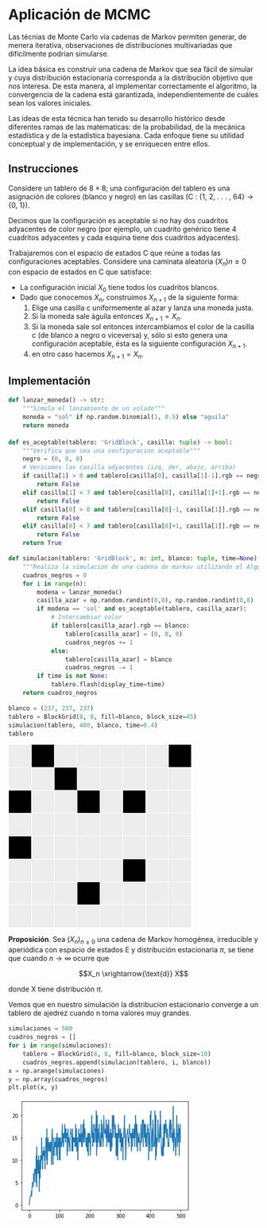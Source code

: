 # Aplicación de MCMC

Las técnias de Monte Carlo vía cadenas de Markov permiten generar, de menera iterativa, observaciones de distribuciones multivariadas que difícilmente podrían simularse. 

La idea básica es construir una cadena de Markov que sea fácil de simular y cuya distribución estacionaria corresponda a la distribución objetivo que nos interesa. De esta manera, al implementar correctamente el algoritmo, la convergencia de la cadena está garantizada, independientemente de cuáles sean los valores iniciales.

Las ideas de esta técnica han tenido su desarrollo histórico desde diferentes ramas de las matematicas: de la probabilidad, de la mecánica estadística y de la estadística bayesiana. Cada enfoque tiene su utilidad conceptual y de implementación, y se enriquecen entre ellos.


## Instrucciones

Considere un tablero de $8\times8$; una configuración del tablero es una asignación de colores (blanco y negro)
en las casillas (C : \{1, 2, . . . , 64\} → {0, 1}).

Decimos que la configuración es aceptable si no hay dos cuadritos
adyacentes de color negro (por ejemplo, un cuadrito genérico tiene 4 cuadritos adyacentes y cada esquina tiene dos cuadritos adyacentes).

Trabajaremos con el espacio de estados C que reúne a todas las configuraciones aceptables. Considere
una caminata aleatoria $(X_n)n \geq 0$ con espacio de estados en C que satisface:


- La configuración inicial $X_0$ tiene todos los cuadritos blancos.
- Dado que conocemos $X_n$, construimos $X_{n+1}$ de la siguiente forma:
    1.  Elige una casilla c uniformemente al azar y lanza una moneda justa.
    1. Si la moneda sale águila entonces $X_{n+1} = X_n$.
    1.  Si la moneda sale sol entonces intercambiamos el color de la casilla c (de blanco a negro o viceversa) y, sólo si esto genera una configuración aceptable, ésta es la siguiente configuración $X_{n+1}$.
    1.  en otro caso hacemos $X_{n+1} = X_n$.

## Implementación


```python
def lanzar_moneda() -> str:
    """Simula el lanzamiento de un volado"""
    moneda = "sol" if np.random.binomial(1, 0.5) else "aguila"
    return moneda

def es_aceptable(tablero: 'GridBlock', casilla: tuple) -> bool:
    """Verifica que sea una configuracion aceptable"""                    
    negro = (0, 0, 0)
    # Vericamos las casilla adyacentes (izq, der, abajo, arriba)
    if casilla[1] > 0 and tablero[casilla[0], casilla[1]-1].rgb == negro:
        return False
    elif casilla[1] < 7 and tablero[casilla[0], casilla[1]+1].rgb == negro:
        return False
    elif casilla[0] > 0 and tablero[casilla[0]-1, casilla[1]].rgb == negro:
        return False
    elif casilla[0] < 7 and tablero[casilla[0]+1, casilla[1]].rgb == negro:
        return False
    return True    
```


```python
def simulacion(tablero: 'GridBlock', n: int, blanco: tuple, time=None) -> int:
    """Realiza la simulacion de una cadena de markov utilizando el Algoritmo Metrópolis Hastings"""
    cuadros_negros = 0
    for i in range(n):
        modena = lanzar_moneda()
        casilla_azar = np.random.randint(0,8), np.random.randint(0,8)
        if modena == 'sol' and es_aceptable(tablero, casilla_azar):              
            # Intercambiar color
            if tablero[casilla_azar].rgb == blanco:
                tablero[casilla_azar] = (0, 0, 0)
                cuadros_negros += 1
            else:
                tablero[casilla_azar] = blanco
                cuadros_negros -= 1
        if time is not None:
            tablero.flash(display_time=time)
    return cuadros_negros
```


```python
blanco = (237, 237, 237)
tablero = BlockGrid(8, 8, fill=blanco, block_size=45)
simulacion(tablero, 400, blanco, time=0.4)
tablero
```




<style type="text/css">table.blockgrid {border: none;} .blockgrid tr {border: none;} .blockgrid td {padding: 0px;} #blocks3066fed3-afbc-4a12-aaa2-5a4a6dfb48a9 td {border: 1px solid white;}</style><table id="blocks3066fed3-afbc-4a12-aaa2-5a4a6dfb48a9" class="blockgrid"><tbody><tr><td title="Index: [0, 0]&#10;Color: (237, 237, 237)" style="width: 45px; height: 45px;background-color: rgb(237, 237, 237);"></td><td title="Index: [0, 1]&#10;Color: (0, 0, 0)" style="width: 45px; height: 45px;background-color: rgb(0, 0, 0);"></td><td title="Index: [0, 2]&#10;Color: (237, 237, 237)" style="width: 45px; height: 45px;background-color: rgb(237, 237, 237);"></td><td title="Index: [0, 3]&#10;Color: (237, 237, 237)" style="width: 45px; height: 45px;background-color: rgb(237, 237, 237);"></td><td title="Index: [0, 4]&#10;Color: (237, 237, 237)" style="width: 45px; height: 45px;background-color: rgb(237, 237, 237);"></td><td title="Index: [0, 5]&#10;Color: (237, 237, 237)" style="width: 45px; height: 45px;background-color: rgb(237, 237, 237);"></td><td title="Index: [0, 6]&#10;Color: (237, 237, 237)" style="width: 45px; height: 45px;background-color: rgb(237, 237, 237);"></td><td title="Index: [0, 7]&#10;Color: (0, 0, 0)" style="width: 45px; height: 45px;background-color: rgb(0, 0, 0);"></td></tr><tr><td title="Index: [1, 0]&#10;Color: (237, 237, 237)" style="width: 45px; height: 45px;background-color: rgb(237, 237, 237);"></td><td title="Index: [1, 1]&#10;Color: (237, 237, 237)" style="width: 45px; height: 45px;background-color: rgb(237, 237, 237);"></td><td title="Index: [1, 2]&#10;Color: (0, 0, 0)" style="width: 45px; height: 45px;background-color: rgb(0, 0, 0);"></td><td title="Index: [1, 3]&#10;Color: (237, 237, 237)" style="width: 45px; height: 45px;background-color: rgb(237, 237, 237);"></td><td title="Index: [1, 4]&#10;Color: (237, 237, 237)" style="width: 45px; height: 45px;background-color: rgb(237, 237, 237);"></td><td title="Index: [1, 5]&#10;Color: (237, 237, 237)" style="width: 45px; height: 45px;background-color: rgb(237, 237, 237);"></td><td title="Index: [1, 6]&#10;Color: (237, 237, 237)" style="width: 45px; height: 45px;background-color: rgb(237, 237, 237);"></td><td title="Index: [1, 7]&#10;Color: (237, 237, 237)" style="width: 45px; height: 45px;background-color: rgb(237, 237, 237);"></td></tr><tr><td title="Index: [2, 0]&#10;Color: (0, 0, 0)" style="width: 45px; height: 45px;background-color: rgb(0, 0, 0);"></td><td title="Index: [2, 1]&#10;Color: (237, 237, 237)" style="width: 45px; height: 45px;background-color: rgb(237, 237, 237);"></td><td title="Index: [2, 2]&#10;Color: (237, 237, 237)" style="width: 45px; height: 45px;background-color: rgb(237, 237, 237);"></td><td title="Index: [2, 3]&#10;Color: (0, 0, 0)" style="width: 45px; height: 45px;background-color: rgb(0, 0, 0);"></td><td title="Index: [2, 4]&#10;Color: (237, 237, 237)" style="width: 45px; height: 45px;background-color: rgb(237, 237, 237);"></td><td title="Index: [2, 5]&#10;Color: (0, 0, 0)" style="width: 45px; height: 45px;background-color: rgb(0, 0, 0);"></td><td title="Index: [2, 6]&#10;Color: (237, 237, 237)" style="width: 45px; height: 45px;background-color: rgb(237, 237, 237);"></td><td title="Index: [2, 7]&#10;Color: (237, 237, 237)" style="width: 45px; height: 45px;background-color: rgb(237, 237, 237);"></td></tr><tr><td title="Index: [3, 0]&#10;Color: (237, 237, 237)" style="width: 45px; height: 45px;background-color: rgb(237, 237, 237);"></td><td title="Index: [3, 1]&#10;Color: (237, 237, 237)" style="width: 45px; height: 45px;background-color: rgb(237, 237, 237);"></td><td title="Index: [3, 2]&#10;Color: (237, 237, 237)" style="width: 45px; height: 45px;background-color: rgb(237, 237, 237);"></td><td title="Index: [3, 3]&#10;Color: (237, 237, 237)" style="width: 45px; height: 45px;background-color: rgb(237, 237, 237);"></td><td title="Index: [3, 4]&#10;Color: (237, 237, 237)" style="width: 45px; height: 45px;background-color: rgb(237, 237, 237);"></td><td title="Index: [3, 5]&#10;Color: (237, 237, 237)" style="width: 45px; height: 45px;background-color: rgb(237, 237, 237);"></td><td title="Index: [3, 6]&#10;Color: (237, 237, 237)" style="width: 45px; height: 45px;background-color: rgb(237, 237, 237);"></td><td title="Index: [3, 7]&#10;Color: (237, 237, 237)" style="width: 45px; height: 45px;background-color: rgb(237, 237, 237);"></td></tr><tr><td title="Index: [4, 0]&#10;Color: (0, 0, 0)" style="width: 45px; height: 45px;background-color: rgb(0, 0, 0);"></td><td title="Index: [4, 1]&#10;Color: (237, 237, 237)" style="width: 45px; height: 45px;background-color: rgb(237, 237, 237);"></td><td title="Index: [4, 2]&#10;Color: (237, 237, 237)" style="width: 45px; height: 45px;background-color: rgb(237, 237, 237);"></td><td title="Index: [4, 3]&#10;Color: (237, 237, 237)" style="width: 45px; height: 45px;background-color: rgb(237, 237, 237);"></td><td title="Index: [4, 4]&#10;Color: (237, 237, 237)" style="width: 45px; height: 45px;background-color: rgb(237, 237, 237);"></td><td title="Index: [4, 5]&#10;Color: (237, 237, 237)" style="width: 45px; height: 45px;background-color: rgb(237, 237, 237);"></td><td title="Index: [4, 6]&#10;Color: (237, 237, 237)" style="width: 45px; height: 45px;background-color: rgb(237, 237, 237);"></td><td title="Index: [4, 7]&#10;Color: (237, 237, 237)" style="width: 45px; height: 45px;background-color: rgb(237, 237, 237);"></td></tr><tr><td title="Index: [5, 0]&#10;Color: (237, 237, 237)" style="width: 45px; height: 45px;background-color: rgb(237, 237, 237);"></td><td title="Index: [5, 1]&#10;Color: (237, 237, 237)" style="width: 45px; height: 45px;background-color: rgb(237, 237, 237);"></td><td title="Index: [5, 2]&#10;Color: (237, 237, 237)" style="width: 45px; height: 45px;background-color: rgb(237, 237, 237);"></td><td title="Index: [5, 3]&#10;Color: (237, 237, 237)" style="width: 45px; height: 45px;background-color: rgb(237, 237, 237);"></td><td title="Index: [5, 4]&#10;Color: (237, 237, 237)" style="width: 45px; height: 45px;background-color: rgb(237, 237, 237);"></td><td title="Index: [5, 5]&#10;Color: (0, 0, 0)" style="width: 45px; height: 45px;background-color: rgb(0, 0, 0);"></td><td title="Index: [5, 6]&#10;Color: (237, 237, 237)" style="width: 45px; height: 45px;background-color: rgb(237, 237, 237);"></td><td title="Index: [5, 7]&#10;Color: (237, 237, 237)" style="width: 45px; height: 45px;background-color: rgb(237, 237, 237);"></td></tr><tr><td title="Index: [6, 0]&#10;Color: (237, 237, 237)" style="width: 45px; height: 45px;background-color: rgb(237, 237, 237);"></td><td title="Index: [6, 1]&#10;Color: (237, 237, 237)" style="width: 45px; height: 45px;background-color: rgb(237, 237, 237);"></td><td title="Index: [6, 2]&#10;Color: (237, 237, 237)" style="width: 45px; height: 45px;background-color: rgb(237, 237, 237);"></td><td title="Index: [6, 3]&#10;Color: (0, 0, 0)" style="width: 45px; height: 45px;background-color: rgb(0, 0, 0);"></td><td title="Index: [6, 4]&#10;Color: (237, 237, 237)" style="width: 45px; height: 45px;background-color: rgb(237, 237, 237);"></td><td title="Index: [6, 5]&#10;Color: (237, 237, 237)" style="width: 45px; height: 45px;background-color: rgb(237, 237, 237);"></td><td title="Index: [6, 6]&#10;Color: (237, 237, 237)" style="width: 45px; height: 45px;background-color: rgb(237, 237, 237);"></td><td title="Index: [6, 7]&#10;Color: (237, 237, 237)" style="width: 45px; height: 45px;background-color: rgb(237, 237, 237);"></td></tr><tr><td title="Index: [7, 0]&#10;Color: (237, 237, 237)" style="width: 45px; height: 45px;background-color: rgb(237, 237, 237);"></td><td title="Index: [7, 1]&#10;Color: (237, 237, 237)" style="width: 45px; height: 45px;background-color: rgb(237, 237, 237);"></td><td title="Index: [7, 2]&#10;Color: (237, 237, 237)" style="width: 45px; height: 45px;background-color: rgb(237, 237, 237);"></td><td title="Index: [7, 3]&#10;Color: (237, 237, 237)" style="width: 45px; height: 45px;background-color: rgb(237, 237, 237);"></td><td title="Index: [7, 4]&#10;Color: (237, 237, 237)" style="width: 45px; height: 45px;background-color: rgb(237, 237, 237);"></td><td title="Index: [7, 5]&#10;Color: (237, 237, 237)" style="width: 45px; height: 45px;background-color: rgb(237, 237, 237);"></td><td title="Index: [7, 6]&#10;Color: (237, 237, 237)" style="width: 45px; height: 45px;background-color: rgb(237, 237, 237);"></td><td title="Index: [7, 7]&#10;Color: (237, 237, 237)" style="width: 45px; height: 45px;background-color: rgb(237, 237, 237);"></td></tr></tbody></table>



**Proposición**. Sea $(X_n)_{n \geq 0}$ una cadena de Markov homogénea, irreducible y aperiódica con espacio de estados E y distribución estacionaria $\pi$, se tiene que cuando $n \rightarrow \infty$ ocurre que

$$X_n \xrightarrow{\text{d}} X$$

donde X tiene distribución $\pi$.

Vemos que en nuestro simulación la distribucion estacionario converge a un tablero de ajedrez cuando n toma valores muy grandes.


```python
simulaciones = 500
cuadros_negros = []
for i in range(simulaciones):
    tablero = BlockGrid(8, 8, fill=blanco, block_size=10)    
    cuadros_negros.append(simulacion(tablero, i, blanco))
x = np.arange(simulaciones)
y = np.array(cuadros_negros)
plt.plot(x, y)
```
    
![png](img/output_8_1.png)
    

